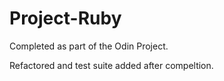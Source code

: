 Project-Ruby
============

Completed as part of the Odin Project.

Refactored and test suite added after compeltion.